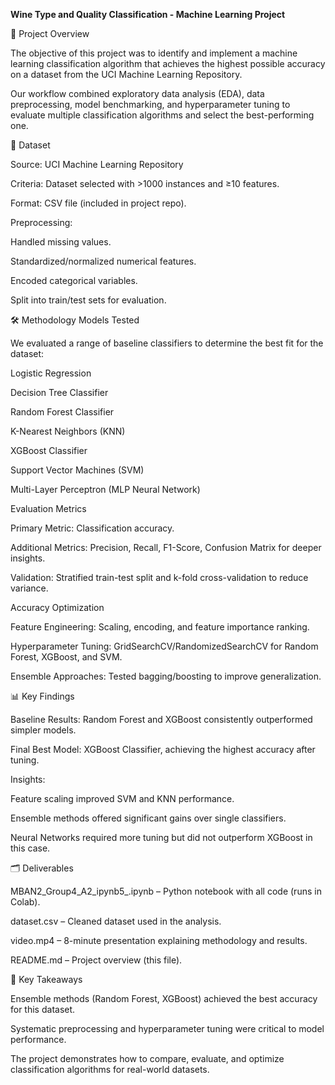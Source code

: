**Wine Type and Quality Classification - Machine Learning Project**

📌 Project Overview

The objective of this project was to identify and implement a machine learning classification algorithm that achieves the highest possible accuracy on a dataset from the UCI Machine Learning Repository.

Our workflow combined exploratory data analysis (EDA), data preprocessing, model benchmarking, and hyperparameter tuning to evaluate multiple classification algorithms and select the best-performing one.

🔎 Dataset

Source: UCI Machine Learning Repository

Criteria: Dataset selected with >1000 instances and ≥10 features.

Format: CSV file (included in project repo).

Preprocessing:

Handled missing values.

Standardized/normalized numerical features.

Encoded categorical variables.

Split into train/test sets for evaluation.

🛠️ Methodology
Models Tested

We evaluated a range of baseline classifiers to determine the best fit for the dataset:

Logistic Regression

Decision Tree Classifier

Random Forest Classifier

K-Nearest Neighbors (KNN)

XGBoost Classifier

Support Vector Machines (SVM)

Multi-Layer Perceptron (MLP Neural Network)

Evaluation Metrics

Primary Metric: Classification accuracy.

Additional Metrics: Precision, Recall, F1-Score, Confusion Matrix for deeper insights.

Validation: Stratified train-test split and k-fold cross-validation to reduce variance.

Accuracy Optimization

Feature Engineering: Scaling, encoding, and feature importance ranking.

Hyperparameter Tuning: GridSearchCV/RandomizedSearchCV for Random Forest, XGBoost, and SVM.

Ensemble Approaches: Tested bagging/boosting to improve generalization.

📊 Key Findings

Baseline Results: Random Forest and XGBoost consistently outperformed simpler models.

Final Best Model: XGBoost Classifier, achieving the highest accuracy after tuning.

Insights:

Feature scaling improved SVM and KNN performance.

Ensemble methods offered significant gains over single classifiers.

Neural Networks required more tuning but did not outperform XGBoost in this case.

🗂️ Deliverables

MBAN2_Group4_A2_ipynb5_.ipynb – Python notebook with all code (runs in Colab).

dataset.csv – Cleaned dataset used in the analysis.

video.mp4 – 8-minute presentation explaining methodology and results.

README.md – Project overview (this file).

🚀 Key Takeaways

Ensemble methods (Random Forest, XGBoost) achieved the best accuracy for this dataset.

Systematic preprocessing and hyperparameter tuning were critical to model performance.

The project demonstrates how to compare, evaluate, and optimize classification algorithms for real-world datasets.
